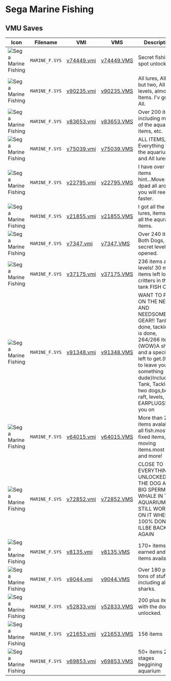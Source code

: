 # Sega Marine Fishing

## VMU Saves

| Icon | Filename | VMI | VMS | Description |
|------|----------|-----|-----|-------------|
| ![Sega Marine Fishing](../icons/MARINE_F.SYS.GIF) | `MARINE_F.SYS` | [v74449.vmi](v74449.vmi) | [v74449.VMS](v74449.VMS) | Secret fishing spot unlocked 
| ![Sega Marine Fishing](../icons/MARINE_F.SYS.GIF) | `MARINE_F.SYS` | [v90235.vmi](v90235.vmi) | [v90235.VMS](v90235.VMS) | All lures, All fish but two, All levels, almost all Items. I'v got it All. 
| ![Sega Marine Fishing](../icons/MARINE_F.SYS.GIF) | `MARINE_F.SYS` | [v83653.vmi](v83653.vmi) | [v83653.VMS](v83653.VMS) | Over 200 items, including most of the aquarium items, etc. 
| ![Sega Marine Fishing](../icons/MARINE_F.SYS.GIF) | `MARINE_F.SYS` | [v75039.vmi](v75039.vmi) | [v75039.VMS](v75039.VMS) | ALL ITEMS, Everything for the aquarium and All lures. 
| ![Sega Marine Fishing](../icons/MARINE_F.SYS.GIF) | `MARINE_F.SYS` | [v22795.vmi](v22795.vmi) | [v22795.VMS](v22795.VMS) | I have over 200 items hint...Move the dpad all around you will reel in faster. 
| ![Sega Marine Fishing](../icons/MARINE_F.SYS.GIF) | `MARINE_F.SYS` | [v21855.vmi](v21855.vmi) | [v21855.VMS](v21855.VMS) | I got all the lures, items, and all the aquraium items.  
| ![Sega Marine Fishing](../icons/MARINE_F.SYS.GIF) | `MARINE_F.SYS` | [v7347.vmi](v7347.vmi) | [v7347.VMS](v7347.VMS) | Over 240 items.  Both Dogs, both secret levels opened.   
| ![Sega Marine Fishing](../icons/MARINE_F.SYS.GIF) | `MARINE_F.SYS` | [v37175.vmi](v37175.vmi) | [v37175.VMS](v37175.VMS) | 236 items all levels! 30 more items left lots of critters in the tank FISH ON!!! 
| ![Sega Marine Fishing](../icons/MARINE_F.SYS.GIF) | `MARINE_F.SYS` | [v91348.vmi](v91348.vmi) | [v91348.VMS](v91348.VMS) | WANT TO PLAY ON THE NET AND NEEDSOME GEAR!!  Tank is done, tacklebox is done, 264/266 items. (WOW)A shirt and a special left to get.(had to leave you something dude)Includes: Tank, Tackle, two dogs,boat, raft, levels, and EARPLUGS!!!See you on 
| ![Sega Marine Fishing](../icons/MARINE_F.SYS.GIF) | `MARINE_F.SYS` | [v64015.vmi](v64015.vmi) | [v64015.VMS](v64015.VMS) | More than 200 items avalable all fish.most of fixed items, all moving items.most lures and more! 
| ![Sega Marine Fishing](../icons/MARINE_F.SYS.GIF) | `MARINE_F.SYS` | [v72852.vmi](v72852.vmi) | [v72852.VMS](v72852.VMS) | CLOSE TO EVERYTHING UNLOCKED GOT THE DOG AND BIG SPERM WHALE IN THE AQUARIUM. STILL WORKING ON IT WHEN IM 100% DONE ILLBE BACK AGAIN 
| ![Sega Marine Fishing](../icons/MARINE_F.SYS.GIF) | `MARINE_F.SYS` | [v8135.vmi](v8135.vmi) | [v8135.VMS](v8135.VMS) | 170+ items earned and 999 items available. 
| ![Sega Marine Fishing](../icons/MARINE_F.SYS.GIF) | `MARINE_F.SYS` | [v9044.vmi](v9044.vmi) | [v9044.VMS](v9044.VMS) | Over 180 points tons of stuff including all sharks. 
| ![Sega Marine Fishing](../icons/MARINE_F.SYS.GIF) | `MARINE_F.SYS` | [v52833.vmi](v52833.vmi) | [v52833.VMS](v52833.VMS) | 200 plus items with the dog unlocked. 
| ![Sega Marine Fishing](../icons/MARINE_F.SYS.GIF) | `MARINE_F.SYS` | [v21653.vmi](v21653.vmi) | [v21653.VMS](v21653.VMS) | 156 items  
| ![Sega Marine Fishing](../icons/MARINE_F.SYS.GIF) | `MARINE_F.SYS` | [v69853.vmi](v69853.vmi) | [v69853.VMS](v69853.VMS) | 50+ items 2 new stages beggining aquarium 
